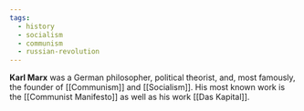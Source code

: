 ```yaml
---
tags:
  - history
  - socialism
  - communism
  - russian-revolution
---
```

**Karl Marx** was a German philosopher, political theorist, and, most famously, the founder of [[Communism]] and [[Socialism]]. His most known work is the [[Communist Manifesto]] as well as his work [[Das Kapital]]. 